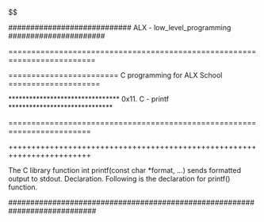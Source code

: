 $$$$$$$$$$$$$$$$$$$$$$$$$$$$$$$$$$$$$$$$$$$$$$$$$$$$$$$$$$$$$$$$$$$$$$$$$$

############################ ALX - low_level_programming ######################

=========================================================================


======================== C programming for ALX School ====================


  ******************************** 0x11. C - printf ******************************

========================================================================

++++++++++++++++++++++++++++++++++++++++++++++++++++++++++++++++++++++++

The C library function int printf(const char *format, ...) sends formatted output 
to stdout. Declaration. 
Following is the declaration for printf() function. 

############################################################################

	
